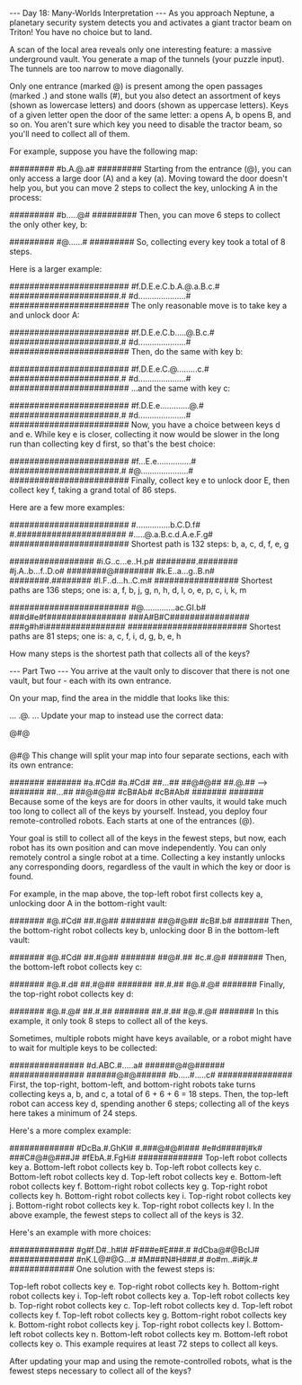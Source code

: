 --- Day 18: Many-Worlds Interpretation ---
As you approach Neptune, a planetary security system detects you and activates a giant tractor beam on Triton! You have no choice but to land.

A scan of the local area reveals only one interesting feature: a massive underground vault. You generate a map of the tunnels (your puzzle input). The tunnels are too narrow to move diagonally.

Only one entrance (marked @) is present among the open passages (marked .) and stone walls (#), but you also detect an assortment of keys (shown as lowercase letters) and doors (shown as uppercase letters). Keys of a given letter open the door of the same letter: a opens A, b opens B, and so on. You aren't sure which key you need to disable the tractor beam, so you'll need to collect all of them.

For example, suppose you have the following map:

#########
#b.A.@.a#
#########
Starting from the entrance (@), you can only access a large door (A) and a key (a). Moving toward the door doesn't help you, but you can move 2 steps to collect the key, unlocking A in the process:

#########
#b.....@#
#########
Then, you can move 6 steps to collect the only other key, b:

#########
#@......#
#########
So, collecting every key took a total of 8 steps.

Here is a larger example:

########################
#f.D.E.e.C.b.A.@.a.B.c.#
######################.#
#d.....................#
########################
The only reasonable move is to take key a and unlock door A:

########################
#f.D.E.e.C.b.....@.B.c.#
######################.#
#d.....................#
########################
Then, do the same with key b:

########################
#f.D.E.e.C.@.........c.#
######################.#
#d.....................#
########################
...and the same with key c:

########################
#f.D.E.e.............@.#
######################.#
#d.....................#
########################
Now, you have a choice between keys d and e. While key e is closer, collecting it now would be slower in the long run than collecting key d first, so that's the best choice:

########################
#f...E.e...............#
######################.#
#@.....................#
########################
Finally, collect key e to unlock door E, then collect key f, taking a grand total of 86 steps.

Here are a few more examples:

########################
#...............b.C.D.f#
#.######################
#.....@.a.B.c.d.A.e.F.g#
########################
Shortest path is 132 steps: b, a, c, d, f, e, g

#################
#i.G..c...e..H.p#
########.########
#j.A..b...f..D.o#
########@########
#k.E..a...g..B.n#
########.########
#l.F..d...h..C.m#
#################
Shortest paths are 136 steps;
one is: a, f, b, j, g, n, h, d, l, o, e, p, c, i, k, m

########################
#@..............ac.GI.b#
###d#e#f################
###A#B#C################
###g#h#i################
########################
Shortest paths are 81 steps; one is: a, c, f, i, d, g, b, e, h

How many steps is the shortest path that collects all of the keys?

--- Part Two ---
You arrive at the vault only to discover that there is not one vault, but four - each with its own entrance.

On your map, find the area in the middle that looks like this:

...
.@.
...
Update your map to instead use the correct data:

@#@
###
@#@
This change will split your map into four separate sections, each with its own entrance:

#######       #######
#a.#Cd#       #a.#Cd#
##...##       ##@#@##
##.@.##  -->  #######
##...##       ##@#@##
#cB#Ab#       #cB#Ab#
#######       #######
Because some of the keys are for doors in other vaults, it would take much too long to collect all of the keys by yourself. Instead, you deploy four remote-controlled robots. Each starts at one of the entrances (@).

Your goal is still to collect all of the keys in the fewest steps, but now, each robot has its own position and can move independently. You can only remotely control a single robot at a time. Collecting a key instantly unlocks any corresponding doors, regardless of the vault in which the key or door is found.

For example, in the map above, the top-left robot first collects key a, unlocking door A in the bottom-right vault:

#######
#@.#Cd#
##.#@##
#######
##@#@##
#cB#.b#
#######
Then, the bottom-right robot collects key b, unlocking door B in the bottom-left vault:

#######
#@.#Cd#
##.#@##
#######
##@#.##
#c.#.@#
#######
Then, the bottom-left robot collects key c:

#######
#@.#.d#
##.#@##
#######
##.#.##
#@.#.@#
#######
Finally, the top-right robot collects key d:

#######
#@.#.@#
##.#.##
#######
##.#.##
#@.#.@#
#######
In this example, it only took 8 steps to collect all of the keys.

Sometimes, multiple robots might have keys available, or a robot might have to wait for multiple keys to be collected:

###############
#d.ABC.#.....a#
######@#@######
###############
######@#@######
#b.....#.....c#
###############
First, the top-right, bottom-left, and bottom-right robots take turns collecting keys a, b, and c, a total of 6 + 6 + 6 = 18 steps. Then, the top-left robot can access key d, spending another 6 steps; collecting all of the keys here takes a minimum of 24 steps.

Here's a more complex example:

#############
#DcBa.#.GhKl#
#.###@#@#I###
#e#d#####j#k#
###C#@#@###J#
#fEbA.#.FgHi#
#############
Top-left robot collects key a.
Bottom-left robot collects key b.
Top-left robot collects key c.
Bottom-left robot collects key d.
Top-left robot collects key e.
Bottom-left robot collects key f.
Bottom-right robot collects key g.
Top-right robot collects key h.
Bottom-right robot collects key i.
Top-right robot collects key j.
Bottom-right robot collects key k.
Top-right robot collects key l.
In the above example, the fewest steps to collect all of the keys is 32.

Here's an example with more choices:

#############
#g#f.D#..h#l#
#F###e#E###.#
#dCba@#@BcIJ#
#############
#nK.L@#@G...#
#M###N#H###.#
#o#m..#i#jk.#
#############
One solution with the fewest steps is:

Top-left robot collects key e.
Top-right robot collects key h.
Bottom-right robot collects key i.
Top-left robot collects key a.
Top-left robot collects key b.
Top-right robot collects key c.
Top-left robot collects key d.
Top-left robot collects key f.
Top-left robot collects key g.
Bottom-right robot collects key k.
Bottom-right robot collects key j.
Top-right robot collects key l.
Bottom-left robot collects key n.
Bottom-left robot collects key m.
Bottom-left robot collects key o.
This example requires at least 72 steps to collect all keys.

After updating your map and using the remote-controlled robots, what is the fewest steps necessary to collect all of the keys?